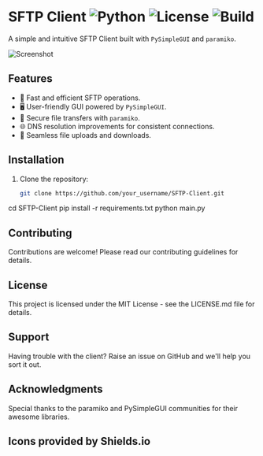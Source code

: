 # SFTP Client ![Python](https://img.shields.io/badge/Python-3.8-blue.svg) ![License](https://img.shields.io/badge/license-MIT-green.svg) ![Build](https://img.shields.io/badge/build-passing-brightgreen.svg)

A simple and intuitive SFTP Client built with `PySimpleGUI` and `paramiko`.

![Screenshot](link_to_screenshot.png) <!-- Replace with your application screenshot -->

## Features

- 🚀 Fast and efficient SFTP operations.
- 🖥️ User-friendly GUI powered by `PySimpleGUI`.
- 🔐 Secure file transfers with `paramiko`.
- 🌐 DNS resolution improvements for consistent connections.
- 📁 Seamless file uploads and downloads.

## Installation

1. Clone the repository:
   ```bash
   git clone https://github.com/your_username/SFTP-Client.git
cd SFTP-Client
pip install -r requirements.txt
python main.py

## Contributing
Contributions are welcome! Please read our contributing guidelines for details.

## License
This project is licensed under the MIT License - see the LICENSE.md file for details.

## Support
Having trouble with the client? Raise an issue on GitHub and we'll help you sort it out.

## Acknowledgments
Special thanks to the paramiko and PySimpleGUI communities for their awesome libraries.
## Icons provided by Shields.io

